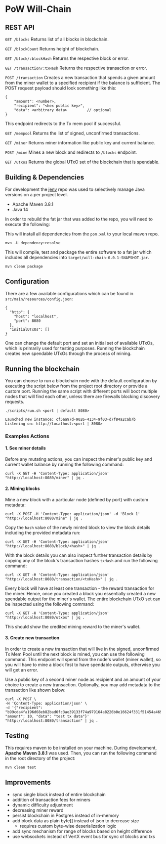 # PoW Will-Chain

## REST API

`GET /blocks` Returns list of all blocks in blockchain.

`GET /blockCount` Returns height of blockchain.

`GET /block/:blockHash` Returns the respective block or error.

`GET /transaction/:txHash` Returns the respective transaction or error.

`POST /transaction` Creates a new transaction that spends a given amount from the miner wallet to
a specified recipient if the balance is sufficient. The POST request payload should look something like this:
```
{
    "amount": <number>,
    "recipient": "<hex public key>",
    "data": <arbitrary data>         // optional 
}
```
This endpoint redirects to the Tx mem pool if successful.

`GET /mempool` Returns the list of signed, unconfirmed transactions.

`GET /miner` Returns miner information like public key and current balance.

`POST /mine` Mines a new block and redirects to `/blocks` endpoint.

`GET /utxos` Returns the global UTxO set of the blockchain that is spendable.

## Building & Dependencies
For development the [jenv](https://github.com/jenv/jenv) repo was used to selectively manage Java versions on a per project level.
- Apache Maven 3.8.1
- Java 14

In order to rebuild the fat jar that was added to the repo, you will need to execute the following:

This will install all dependencies from the `pom.xml` to your local maven repo.

```
mvn -U dependency:resolve
```

This will compile, test and package the entire software to a fat jar which includes all dependencies into 
`target/will-chain-0.0.1-SNAPSHOT.jar`.

```
mvn clean package
```

## Configuration
There are a few available configurations which can be found in
`src/main/resources/config.json`:

```
{
  "http": {
    "host": "localhost",
    "port": 8080
  },
  "initialUTxOs": []
}
```

One can change the default port and set an initial set of available UTxOs,
which is primarily used for testing purposes. Running the blockchain creates
new spendable UTxOs through the process of mining.

## Running the blockchain
You can choose to run a blockchain node with the default configuration by executing the script below from the 
project root directory or provide a custom port. Running the same script with different
ports will boot multiple nodes that will find each other, unless there are firewalls blocking
discovery requests.

```
./scripts/run.sh <port | default 8080>

Launched new instance: cf5aa97d-9026-4134-9f03-d7f84a2cab7b
Listening on: http://localhost:<port | 8080>
``` 

### Examples Actions

#### 1. See miner details
Before any mutating actions, you can inspect the miner's public key and current wallet balance
by running the following command:
```
curl -X GET -H 'Content-Type: application/json' "http://localhost:8080/miner" | jq .
```

#### 2. Mining blocks
Mine a new block with a particular node (defined by port) with custom metadata:
```
curl -X POST -H 'Content-Type: application/json' -d 'Block 1' "http://localhost:8080/mine" | jq .
```
Copy the <code>hash</code> value of the newly minted block to view the block details including the provided metadata run:
```
curl -X GET -H 'Content-Type: application/json' "http://localhost:8080/block/<hash>" | jq .
```
With the block details you can also inspect further transaction details by copying any of the block's 
transaction hashes <code>txHash</code> and run the following command:
```
curl -X GET -H 'Content-Type: application/json' "http://localhost:8080/transaction/<txHash>" | jq .
```
Every block will have at least one transaction - the reward transaction for the miner. Hence, once
you created a block you essentially created a new spendable output for the miner's wallet.
The entire blockchain UTxO set can be inspected using the following command:
```
curl -X GET -H 'Content-Type: application/json' "http://localhost:8080/utxos" | jq .
```
This should show the credited mining reward to the miner's wallet.

#### 3. Create new transaction
In order to create a new transaction that will live in the signed, unconfirmed Tx Mem Pool until the next block is mined, 
you can use the following command. This endpoint will spend from the node's wallet (miner wallet), so you will have to mine a block
first to have spendable outputs, otherwise you will get an error.

Use a public key of a second miner node as recipient and an amount of your choice to create a new transaction. 
Optionally, you may add metadata to the transaction like shown below:

```
curl -X POST \
-H 'Content-Type: application/json' \
-d '{"recipient": "b99cda4fa196d68eb82bad6fc3ae39133f74a979164a8226b0e16624f331f51454a469e7759fb02f59a9e08311540d241243eb313eecde2876d4e7532930f84f", "amount": 10, "data": "test tx data"}' "http://localhost:8080/transaction" | jq .
```

## Testing
This requires maven to be installed on your machine. During development, **Apache Maven 3.8.1** was used. 
Then, you can run the following command in the root directory of the project:

```
mvn clean test
```

## Improvements
- sync single block instead of entire blockchain
- addition of transaction fees for miners
- dynamic difficulty adjustment
- decreasing miner reward
- persist blockchain in Postgres instead of in-memory
- add block data as plain byte[] instead of json to decrease size
  - requires custom byte-wise deserialization logic
- add sync mechanism for range of blocks based on height difference
- use websockets instead of VertX event bus for sync of blocks and txs